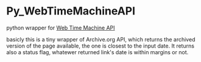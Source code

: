 Py_WebTimeMachineAPI
====================

python wrapper for [Web Time Machine API](http://archive.org/web/)

basicly this is a tiny wrapper of Archive.org API, which returns the archived version of the page available, the one is closest to the input date. It returns also a status flag, whatewer returned link's date is within margins or not.
